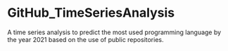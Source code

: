 # GitHub_TimeSeriesAnalysis
A time series analysis to predict the most used programming language by the year 2021 based on the use of public repositories.
